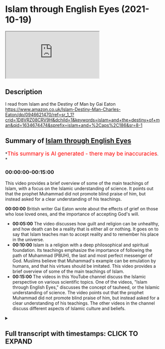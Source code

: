 # Islam through English Eyes (2021-10-19)

<iframe loading='lazy' allow='autoplay' src='https://www.youtube.com/embed/LzlnZvWcHEs'></iframe>

## Description

I read from Islam and the Destiny of Man by Gai Eaton <https://www.amazon.co.uk/Islam-Destiny-Man-Charles-Eaton/dp/0946621470/ref=sr_1_1?crid=1D8VRZ08CRV9H&dchild=1&keywords=islam+and+the+destiny+of+man&qid=1634674474&sprefix=islam+and+%2Caps%2C186&sr=8-1>

## Summary of [Islam through English Eyes](https://www.youtube.com/watch?v=LzlnZvWcHEs)

*<span style="color:red; font-size:125%">This summary is AI generated - there may be inaccuracies</span>. *

### <a onclick="modifyYTiframeseektime('0')">00:00:00-00:15:00</a>

This video provides a brief overview of some of the main teachings of Islam, with a focus on the Islamic understanding of science. It points out that the prophet Muhammad did not promote blind praise of him, but instead asked for a clear understanding of his teachings.

**<a onclick="modifyYTiframeseektime('0')">00:00:00</a>** British writer Gai Eaton wrote about the effects of grief on those who lose loved ones, and the importance of accepting God's will.

* **<a onclick="modifyYTiframeseektime('300')">00:05:00</a>** The video discusses how guilt and religion can be unhealthy, and how death can be a reality that is either all or nothing. It goes on to say that Islam teaches man to accept reality and to remember his place in the universe.
* **<a onclick="modifyYTiframeseektime('600')">00:10:00</a>** Islam is a religion with a deep philosophical and spiritual foundation. Its teachings emphasize the importance of following the path of Muhammad (PBUH), the last and most perfect messenger of God. Muslims believe that Muhammad's example can be emulation by humans, and that his virtues should be imitated. This video provides a brief overview of some of the main teachings of Islam.
* **<a onclick="modifyYTiframeseektime('900')">00:15:00</a>** The videos in this YouTube channel discuss the Islamic perspective on various scientific topics. One of the videos, "Islam through English Eyes," discusses the concept of tauheed, or the Islamic understanding of science. The video points out that the prophet Muhammad did not promote blind praise of him, but instead asked for a clear understanding of his teachings. The other videos in the channel discuss different aspects of Islamic culture and beliefs.

<details><summary><h2>Full transcript with timestamps: CLICK TO EXPAND</h2></summary>

<a onclick="modifyYTiframeseektime('6')">0:00:06</a> I just wanted to share with you some
gems from a British writer Gai Eaton
<a onclick="modifyYTiframeseektime('10')">0:00:10</a> who died in 2010. He was a convert to islam and
he had been a muslim for over 50 years when he
<a onclick="modifyYTiframeseektime('18')">0:00:18</a> sadly passed away he was also an historian wrote
many books and a popular speaker and he worked
<a onclick="modifyYTiframeseektime('25')">0:00:25</a> also at regents park mosque in
london for many years as well
<a onclick="modifyYTiframeseektime('29')">0:00:29</a> and i want to quote some of these absolute gems
uh from some of his books uh one of my favorite
<a onclick="modifyYTiframeseektime('36')">0:00:36</a> books actually is a book he wrote called Islam
and the Destiny of Man and in there he wrote
<a onclick="modifyYTiframeseektime('42')">0:00:42</a> the modern westerner persuaded that he has a
right to think for himself and imagining that he
<a onclick="modifyYTiframeseektime('49')">0:00:49</a> exercises this right is unwilling to acknowledge
that his every thought has been shaped by cultural
<a onclick="modifyYTiframeseektime('56')">0:00:56</a> and historical influences and that his opinions
fit like pieces of a jigsaw puzzle into a pattern
<a onclick="modifyYTiframeseektime('64')">0:01:04</a> which has nothing random about it that's an
amazing quote i mean he's saying that we all like
<a onclick="modifyYTiframeseektime('70')">0:01:10</a> in the west like to think uh for ourselves and
uh and that we do that and we exercise this right
<a onclick="modifyYTiframeseektime('75')">0:01:15</a> and in fact but in fact we end up thinking
pretty much the same on most issues i mean of
<a onclick="modifyYTiframeseektime('81')">0:01:21</a> the day whether it be politically correct issues
or other issues so in fact it's a bit of a myth
<a onclick="modifyYTiframeseektime('87')">0:01:27</a> that we all do think for ourselves we all think
within the box rather than outside of it usually
<a onclick="modifyYTiframeseektime('92')">0:01:32</a> in another quote from the same book he wrote about
the agnostic very profound insight the agnostic
<a onclick="modifyYTiframeseektime('99')">0:01:39</a> has a very curious notion of religion he is
convinced that a man who says i believe in god
<a onclick="modifyYTiframeseektime('106')">0:01:46</a> should at once become perfect if this does not
happen then the believer must be a fraud and a
<a onclick="modifyYTiframeseektime('113')">0:01:53</a> hypocrite he thinks that adherence to a religion
is the end of the road whereas it is in fact only
<a onclick="modifyYTiframeseektime('121')">0:02:01</a> the beginning of a very long and sometimes very
rough road he looks for consistency in religious
<a onclick="modifyYTiframeseektime('129')">0:02:09</a> people however aware he may be of inconsistencies
in himself very true very true and this next quote
<a onclick="modifyYTiframeseektime('138')">0:02:18</a> from the same book is such a beautiful couple of
sentences that really it's just stunning i want
<a onclick="modifyYTiframeseektime('143')">0:02:23</a> to share this with you people are not always what
they say they are or even what they think they are
<a onclick="modifyYTiframeseektime('153')">0:02:33</a> but there is one who sees us objectively
and have and we have reason to be thankful
<a onclick="modifyYTiframeseektime('160')">0:02:40</a> that he is called the merciful the compassionate
the forgiving that's a beautiful quote
<a onclick="modifyYTiframeseektime('168')">0:02:48</a> and the next one i must say made me feel rather
awkward and uneasy when i read it he wrote in
<a onclick="modifyYTiframeseektime('175')">0:02:55</a> the same book a man might spend a lifetime reading
spiritual books and studying the writings of the
<a onclick="modifyYTiframeseektime('182')">0:03:02</a> great mystics he might feel that he has penetrated
the secrets of the heavens and the earth
<a onclick="modifyYTiframeseektime('188')">0:03:08</a> but unless this knowledge was incorporated into
his very nature and transformed him it was sterile
<a onclick="modifyYTiframeseektime('198')">0:03:18</a> i began to suspect that a simple man of faith
praying to god with little understanding but
<a onclick="modifyYTiframeseektime('205')">0:03:25</a> with a full heart might be worth more than the
most learned student of the spiritual sciences
<a onclick="modifyYTiframeseektime('214')">0:03:34</a> wow painful very true very true and here's a
quote from another of his books king of the castle
<a onclick="modifyYTiframeseektime('222')">0:03:42</a> choice and responsibility in the modern
world where he wrote men who scorn the idea
<a onclick="modifyYTiframeseektime('230')">0:03:50</a> of submission to the divine will are outraged
by the notion of a god who requires submission
<a onclick="modifyYTiframeseektime('238')">0:03:58</a> are among the first to demand
total submission to the process
<a onclick="modifyYTiframeseektime('242')">0:04:02</a> in which we are involved and seem to attach a kind
of moral imperative to willing participation in it
<a onclick="modifyYTiframeseektime('251')">0:04:11</a> any other attitude so they say is reactionary or
escapist or anti-social perhaps after all they
<a onclick="modifyYTiframeseektime('259')">0:04:19</a> have found a divinity to worship and if they have
the only charitable comment must be god help them  
<a onclick="modifyYTiframeseektime('271')">0:04:31</a> and here's another quote from the same book
which speaks of our human condition uh people who
<a onclick="modifyYTiframeseektime('278')">0:04:38</a> lose people we love of grief and so
on and he writes in king of the castle
<a onclick="modifyYTiframeseektime('285')">0:04:45</a> we are all of us exposed to grief the
people we love die as we shall ourselves
<a onclick="modifyYTiframeseektime('292')">0:04:52</a> in due course expectations are disappointed
and ambitions are thwarted by circumstance
<a onclick="modifyYTiframeseektime('302')">0:05:02</a> finally there are some who insist upon
feeling guilty over the ill they have done
<a onclick="modifyYTiframeseektime('307')">0:05:07</a> or simply on account of the ugliness which they
perceive in their own souls a solution of a kind
<a onclick="modifyYTiframeseektime('315')">0:05:15</a> has been found to this problem in the
form of sedatives and antidepressant drugs
<a onclick="modifyYTiframeseektime('322')">0:05:22</a> so that many human experiences which used to
be accepted as an integral part of human life
<a onclick="modifyYTiframeseektime('329')">0:05:29</a> are now defined and dealt with as medical
problems the widow who grieves for a beloved
<a onclick="modifyYTiframeseektime('337')">0:05:37</a> husband becomes a case as does the man sadden by
the recollection of the napalm or high explosives
<a onclick="modifyYTiframeseektime('346')">0:05:46</a> he has dropped on civilian populations one had
thought that guilt was away however indirect
<a onclick="modifyYTiframeseektime('354')">0:05:54</a> in which we might perceive the nature of reality
and the laws which govern our human experience
<a onclick="modifyYTiframeseektime('362')">0:06:02</a> but it is now an illness that can be
cured death however remains incurable
<a onclick="modifyYTiframeseektime('370')">0:06:10</a> though we might be embarrassed by victorian death
bed scenes or the practices of mourning people
<a onclick="modifyYTiframeseektime('376')">0:06:16</a> a morning among people less sophisticated than
ourselves the fact of death tells us so much
<a onclick="modifyYTiframeseektime('383')">0:06:23</a> about the realities of our condition that to
ignore it or try to forget it is to be unaware
<a onclick="modifyYTiframeseektime('390')">0:06:30</a> of the most important thing we need to know
about our situation as living creatures
<a onclick="modifyYTiframeseektime('398')">0:06:38</a> equally to witness and participate in
the dying of our fellow men and women
<a onclick="modifyYTiframeseektime('403')">0:06:43</a> is to learn what we are and if we have
any wisdom at all to draw conclusions
<a onclick="modifyYTiframeseektime('410')">0:06:50</a> which must in their way affect our
every thought and our every act  
<a onclick="modifyYTiframeseektime('419')">0:06:59</a> it speaks for itself  
<a onclick="modifyYTiframeseektime('423')">0:07:03</a> and in a much much shorter passage back
in the islam and destiny a man book
<a onclick="modifyYTiframeseektime('428')">0:07:08</a> he says religion cannot survive whole
and effective when it is confined to one
<a onclick="modifyYTiframeseektime('436')">0:07:16</a> single compartment of life and education death is
either all or it is nothing either it dwarfs all
<a onclick="modifyYTiframeseektime('447')">0:07:27</a> profane studies or it is dwarfed by them i really
like that statement the theology used to be called
<a onclick="modifyYTiframeseektime('455')">0:07:35</a> of course the queen of the sciences uh and now
of course it's uh threatened to be abolished in
<a onclick="modifyYTiframeseektime('461')">0:07:41</a> many university uh departments in the uk anyway
but he says religion cannot survive whole and
<a onclick="modifyYTiframeseektime('468')">0:07:48</a> effective when it's confined to one part of life
like you know your leisure time what you do on the
<a onclick="modifyYTiframeseektime('473')">0:07:53</a> weekend or something is either everything or it's
nothing the muslims get this christians used to
<a onclick="modifyYTiframeseektime('480')">0:08:00</a> get this not anymore i tend to find but muslims
if there's one thing that muslims can teach the
<a onclick="modifyYTiframeseektime('486')">0:08:06</a> west and teach christians too is that religion is
either everything and not just a private thing but
<a onclick="modifyYTiframeseektime('493')">0:08:13</a> includes politics it includes uh divine law and
our spirituality and everything all it is nothing
<a onclick="modifyYTiframeseektime('500')">0:08:20</a> anyway on to another quote and this is this
is a nice one one of the fundamental themes of
<a onclick="modifyYTiframeseektime('508')">0:08:28</a> the quran is man's flight from reality given the
basic premise that god is and that his being both
<a onclick="modifyYTiframeseektime('517')">0:08:37</a> transcends and encompasses all existence
then unbelief is precisely such a flight
<a onclick="modifyYTiframeseektime('525')">0:08:45</a> men and women throughout the centuries have tried
at every opportunity to evade total reality and to
<a onclick="modifyYTiframeseektime('532')">0:08:52</a> take refuge in little corners of private darkness
even at the simplest everyday level there is
<a onclick="modifyYTiframeseektime('539')">0:08:59</a> constant avoidance of the thought of death
there is evasion of our inward solitaryness
<a onclick="modifyYTiframeseektime('546')">0:09:06</a> which no amount of conviviality can entirely
overcome and there is a refusal to acknowledge our
<a onclick="modifyYTiframeseektime('554')">0:09:14</a> limitations and our sins not only is it the innate
tendency of fallen man to forget god but there
<a onclick="modifyYTiframeseektime('563')">0:09:23</a> comes about a luxuriant growth of forgetfulness
in every sphere wow powerful words powerful words  
<a onclick="modifyYTiframeseektime('576')">0:09:36</a> i like this one this is uh particularly good just
one sentence from islam and the destiny of man
<a onclick="modifyYTiframeseektime('584')">0:09:44</a> there are strengths and virtues in a
polygamous marriage as there are in a
<a onclick="modifyYTiframeseektime('590')">0:09:50</a> monogamous one and it was muhammad's destiny
to demonstrate both in their perfection
<a onclick="modifyYTiframeseektime('597')">0:09:57</a> in that amazing their strengths and virtues in
polygamous marriage as there are in monogamous
<a onclick="modifyYTiframeseektime('603')">0:10:03</a> ones but it was muhammad's destiny to demonstrate
both in their perfection because he was married
<a onclick="modifyYTiframeseektime('609')">0:10:09</a> to his first wife for i think it was 25 years
monogamously in a beautiful marriage and then
<a onclick="modifyYTiframeseektime('616')">0:10:16</a> after her sad demise he had polygamous marriages
of course for various reasons often political  
<a onclick="modifyYTiframeseektime('625')">0:10:25</a> and here we have um a lovely uh paragraph from
islam and the destiny of man about the quran
<a onclick="modifyYTiframeseektime('634')">0:10:34</a> the quran set on a shelf with other books has a
function entirely different to theirs and exists
<a onclick="modifyYTiframeseektime('642')">0:10:42</a> in a different dimension wow what an opening
sentence it moves an illiterate shepherd to tears
<a onclick="modifyYTiframeseektime('649')">0:10:49</a> when recited to him and it has shaped the lives
of millions of simple people over the course of
<a onclick="modifyYTiframeseektime('656')">0:10:56</a> almost 14 centuries it has nourished some of the
most powerful intellects known to the human record
<a onclick="modifyYTiframeseektime('665')">0:11:05</a> it has stopped sophisticates in their tracks and
made saints of them and it has been the source of
<a onclick="modifyYTiframeseektime('672')">0:11:12</a> the most subtle philosophy and of an art which
expresses its deepest meaning in visual terms
<a onclick="modifyYTiframeseektime('681')">0:11:21</a> it has brought the wandering tribes of mankind
together in communities and civilizations upon
<a onclick="modifyYTiframeseektime('688')">0:11:28</a> which its imprint is apparent even
to the most casual observer wow  
<a onclick="modifyYTiframeseektime('698')">0:11:38</a> and this next quote is about how do people imitate
muhammad and he writes this in islam and the
<a onclick="modifyYTiframeseektime('705')">0:11:45</a> destiny of man to love muhammad is one thing but
to imitate him to try to be like him is another
<a onclick="modifyYTiframeseektime('714')">0:11:54</a> he was the last messenger and the last prophet so
how can we expect to imitate what by definition
<a onclick="modifyYTiframeseektime('722')">0:12:02</a> is unique and unrepeatable in the first place
his virtues are to be imitated and they were
<a onclick="modifyYTiframeseektime('730')">0:12:10</a> providentially exemplified in the extraordinary
variety of human experience through which he
<a onclick="modifyYTiframeseektime('736')">0:12:16</a> passed in his 62 years of life he was an orphan
yet he knew the warmth of parental love through
<a onclick="modifyYTiframeseektime('744')">0:12:24</a> his grandfather's devoted care for him he was
the faithful husband of one wife for many years
<a onclick="modifyYTiframeseektime('751')">0:12:31</a> and after her death the tender and considerate
husband of many wives he was the father of
<a onclick="modifyYTiframeseektime('758')">0:12:38</a> children who gave him the greatest joy this world
has to offer and he saw all but one of them die
<a onclick="modifyYTiframeseektime('767')">0:12:47</a> he had been a shepherd and a merchant when young
and he became a ruler a statesman a military
<a onclick="modifyYTiframeseektime('775')">0:12:55</a> commander and a law giver he loved his native
city and was driven from it into exile finally
<a onclick="modifyYTiframeseektime('783')">0:13:03</a> to return home in triumph and set an example
of clemency which has no equal in human history
<a onclick="modifyYTiframeseektime('793')">0:13:13</a> not only do we know almost everything he did
we know the exact manner in which he did it
<a onclick="modifyYTiframeseektime('801')">0:13:21</a> and that's some islam and the destiny of man
i like that sentence where he writes guy eaton
<a onclick="modifyYTiframeseektime('807')">0:13:27</a> he loved his native city and was driven from it
into exile he went to medina of course finally
<a onclick="modifyYTiframeseektime('813')">0:13:33</a> to return home in triumph and he set an example
of clemency of mercy so when he had total power
<a onclick="modifyYTiframeseektime('820')">0:13:40</a> he could have crushed his enemies destroyed
them killed them but he showed them mercy and
<a onclick="modifyYTiframeseektime('827')">0:13:47</a> guidance says this has no equal in human history
absolutely extraordinary absolutely extraordinary
<a onclick="modifyYTiframeseektime('836')">0:13:56</a> and just a couple more because i could go on
over hours uh two more short ones and this
<a onclick="modifyYTiframeseektime('841')">0:14:01</a> again is typical of guy eaton's just amazing
ability to write brilliant prose condensed
<a onclick="modifyYTiframeseektime('847')">0:14:07</a> spiritually powerful and and a way to change
our perceptions of reality and this is this is
<a onclick="modifyYTiframeseektime('853')">0:14:13</a> one such example from islam in the destiny
of man just a few brief sentences he writes
<a onclick="modifyYTiframeseektime('860')">0:14:20</a> the muslim does not feel dwarfed by the
immensities of nature because he knows
<a onclick="modifyYTiframeseektime('865')">0:14:25</a> himself to be the vice regent of god standing
upright in the midst of such immensities
<a onclick="modifyYTiframeseektime('873')">0:14:33</a> we those small in stature see the stars they do
not see us we hold them within our consciousness
<a onclick="modifyYTiframeseektime('883')">0:14:43</a> and measure them in accordance with our knowledge
they know us not we master them in their courses
<a onclick="modifyYTiframeseektime('892')">0:14:52</a> immensity cannot know itself only in human
consciousness can such a concept exist wow  
<a onclick="modifyYTiframeseektime('905')">0:15:05</a> and maybe just one last one and this uh is quite
hard hitting this one game from islam and the
<a onclick="modifyYTiframeseektime('912')">0:15:12</a> destiny of man about science and scientists if the
term science has any precise meaning relating it
<a onclick="modifyYTiframeseektime('921')">0:15:21</a> to knowledge of the real then it is the science of
tauheed it could be said and with good reason that
<a onclick="modifyYTiframeseektime('928')">0:15:28</a> the cafe should never be permitted to approach the
physical sciences or to involve himself in them
<a onclick="modifyYTiframeseektime('936')">0:15:36</a> whoa what's going getting out here he does not
possess the key to them and he is therefore
<a onclick="modifyYTiframeseektime('942')">0:15:42</a> bound to go astray and to lead others astray he
divides when he should unite and his fragmented
<a onclick="modifyYTiframeseektime('950')">0:15:50</a> mind deals only with fragments it is little wonder
that he splits the atom with devastating results
<a onclick="modifyYTiframeseektime('961')">0:16:01</a> those who know nothing of the principle
are incompetent to study its manifestations
<a onclick="modifyYTiframeseektime('967')">0:16:07</a> then he quotes in the quran pursue not that of
which thou hast no knowledge surely hearing and
<a onclick="modifyYTiframeseektime('976')">0:16:16</a> sight and heart all these shall be called to
account that's surah 17 verse 36 powerful words
<a onclick="modifyYTiframeseektime('986')">0:16:26</a> we will never hear them anywhere in the media
or in our orthodox knowledge uh extraordinary
<a onclick="modifyYTiframeseektime('994')">0:16:34</a> and then the penultimate one a beautiful paragraph
this the sunnah of the prophet provides not only
<a onclick="modifyYTiframeseektime('1003')">0:16:43</a> a framework but also as it were a network
of channels into which the believers will
<a onclick="modifyYTiframeseektime('1010')">0:16:50</a> enters and through which it flows smoothly both
guided and guarded it is not his way the muslims
<a onclick="modifyYTiframeseektime('1019')">0:16:59</a> way to cut new channels for his volative life
through the recalcitrant materials of this world
<a onclick="modifyYTiframeseektime('1026')">0:17:06</a> against the grain of things at first sight
one might expect this to produce a tedious
<a onclick="modifyYTiframeseektime('1033')">0:17:13</a> uniformity all the evidence indicates that it
does nothing of the kind and anyone who has
<a onclick="modifyYTiframeseektime('1041')">0:17:21</a> had close contact with good and pious muslims
will know that although they live within
<a onclick="modifyYTiframeseektime('1046')">0:17:26</a> a shared pattern of belief and behavior
they are often more sharply differentiated
<a onclick="modifyYTiframeseektime('1053')">0:17:33</a> one from another than our profane people their
characters strong and their individualities more
<a onclick="modifyYTiframeseektime('1060')">0:17:40</a> clearly delineated they have modeled themselves
upon a transcendent norm of inexhaustible richness
<a onclick="modifyYTiframeseektime('1070')">0:17:50</a> whereas profane people have taken as their model
the fashions of the time to put it another way
<a onclick="modifyYTiframeseektime('1077')">0:17:57</a> the great virtues and it is the prophet's virtues
that the believer strives to imitate can it seems
<a onclick="modifyYTiframeseektime('1085')">0:18:05</a> be expressed through human nature in countless
different ways whereas worldly fashion induces
<a onclick="modifyYTiframeseektime('1093')">0:18:13</a> uniformity in media advertisements one fashion
model looks very much like another how true
<a onclick="modifyYTiframeseektime('1103')">0:18:23</a> and the last sentence here from his
book islam and the destiny of man
<a onclick="modifyYTiframeseektime('1108')">0:18:28</a> god gave to adam and to his descendants the gift
of intelligence asking in return not for blind
<a onclick="modifyYTiframeseektime('1116')">0:18:36</a> praise but for a lucid and joyful understanding
of the nature of all things and their source  
<a onclick="modifyYTiframeseektime('1127')">0:18:47</a> that's enough for now i could have quoted
literally endless paragraphs uh his books are
<a onclick="modifyYTiframeseektime('1132')">0:18:52</a> full of gems like that just wants to share
a few of them here today until next time  

</details>
